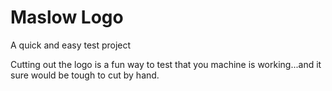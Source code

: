 # Maslow Logo

A quick and easy test project

Cutting out the logo is a fun way to test that you machine is working...and it sure would be tough to cut by hand.
